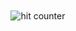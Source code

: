 <div align="center">
<br><br>
<img src="https://svg-counter.flemingrgordon.workers.dev/count.svg" alt="hit counter" align="center">
